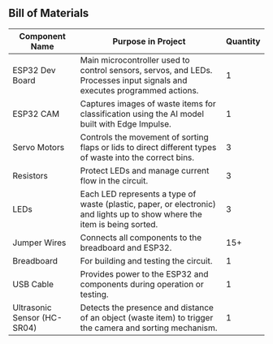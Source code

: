 ## Bill of Materials

| Component Name            | Purpose in Project                                                                 | Quantity |
|---------------------------|----------------------------------------------------------------------------------|----------|
| ESP32 Dev Board           | Main microcontroller used to control sensors, servos, and LEDs. Processes input signals and executes programmed actions. | 1        |
| ESP32 CAM                 | Captures images of waste items for classification using the AI model built with Edge Impulse. | 1        |
| Servo Motors              | Controls the movement of sorting flaps or lids to direct different types of waste into the correct bins. | 3        |
| Resistors                 | Protect LEDs and manage current flow in the circuit.                             | 3        |
| LEDs                      | Each LED represents a type of waste (plastic, paper, or electronic) and lights up to show where the item is being sorted. | 3        |
| Jumper Wires              | Connects all components to the breadboard and ESP32.                             | 15+      |
| Breadboard                | For building and testing the circuit.                                            | 1        |
| USB Cable                 | Provides power to the ESP32 and components during operation or testing.         | 1        |
| Ultrasonic Sensor (HC-SR04) | Detects the presence and distance of an object (waste item) to trigger the camera and sorting mechanism. | 1        |

 
